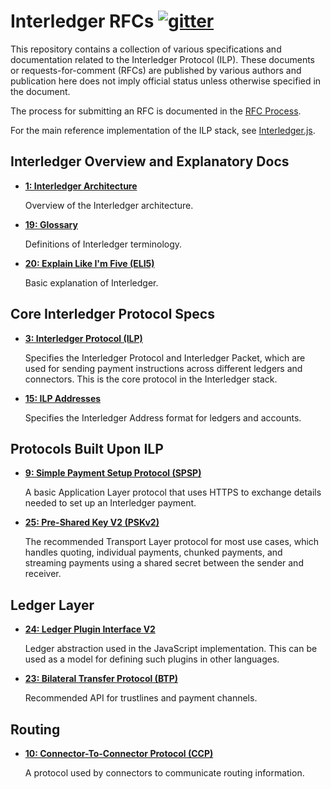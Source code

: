 # Interledger RFCs [![gitter][gitter-img]][gitter-url]

[gitter-img]: https://badges.gitter.im/Join%20Chat.svg
[gitter-url]: https://gitter.im/interledger/Lobby

This repository contains a collection of various specifications and documentation related to the Interledger Protocol (ILP). These documents or requests-for-comment (RFCs) are published by various authors and publication here does not imply official status unless otherwise specified in the document.

The process for submitting an RFC is documented in the [RFC Process](CONTRIBUTING.md).

For the main reference implementation of the ILP stack, see [Interledger.js](https://github.com/interledgerjs).

## Interledger Overview and Explanatory Docs

* **[1: Interledger Architecture](0001-interledger-architecture/0001-interledger-architecture.md)**

  Overview of the Interledger architecture.

* **[19: Glossary](./0019-glossary/0019-glossary.md)**

  Definitions of Interledger terminology.

* **[20: Explain Like I'm Five (ELI5)](0020-explain-like-im-five/0020-explain-like-im-five.md)**

  Basic explanation of Interledger.

## Core Interledger Protocol Specs


* **[3: Interledger Protocol (ILP)](0003-interledger-protocol/0003-interledger-protocol.md)**

  Specifies the Interledger Protocol and Interledger Packet, which are used for sending payment instructions across different ledgers and connectors. This is the core protocol in the Interledger stack.

* **[15: ILP Addresses](0015-ilp-addresses/0015-ilp-addresses.md)**

  Specifies the Interledger Address format for ledgers and accounts.

## Protocols Built Upon ILP

* **[9: Simple Payment Setup Protocol (SPSP)](0009-simple-payment-setup-protocol/0009-simple-payment-setup-protocol.md)**

  A basic Application Layer protocol that uses HTTPS to exchange details needed to set up an Interledger payment.

* **[25: Pre-Shared Key V2 (PSKv2)](0025-pre-shared-key-2/0025-pre-shared-key-2.md)**

  The recommended Transport Layer protocol for most use cases, which handles quoting, individual payments, chunked payments, and streaming payments using a shared secret between the sender and receiver.

## Ledger Layer

* **[24: Ledger Plugin Interface V2](0024-ledger-plugin-interface-2/0024-ledger-plugin-interface-2.md)**

  Ledger abstraction used in the JavaScript implementation. This can be used as a model for defining such plugins in other languages.

* **[23: Bilateral Transfer Protocol (BTP)](0023-bilateral-transfer-protocol/0023-bilateral-transfer-protocol.md)**

  Recommended API for trustlines and payment channels.

## Routing

* **[10: Connector-To-Connector Protocol (CCP)](0010-connector-to-connector-protocol/0010-connector-to-connector-protocol.md)**

  A protocol used by connectors to communicate routing information.

